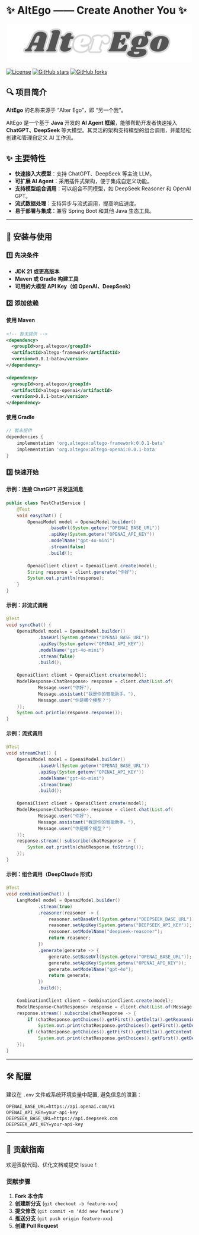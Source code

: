 # ✨ AltEgo —— Create Another You ✨

![AltEgo](img/altego-title.jpg)

[![License](https://img.shields.io/github/license/altegox/altego)](LICENSE)
[![GitHub stars](https://img.shields.io/github/stars/altegox/altego?style=social)](https://github.com/altegox/altego/stargazers)
[![GitHub forks](https://img.shields.io/github/forks/altegox/altego?style=social)](https://github.com/altegox/altego/network/members)

## 🔍 项目简介

**AltEgo** 的名称来源于 “Alter Ego”，即 “另一个我”。

AltEgo 是一个基于 **Java** 开发的 **AI Agent 框架**，能够帮助开发者快速接入 **ChatGPT、DeepSeek** 等大模型。其灵活的架构支持模型的组合调用，并能轻松创建和管理自定义 AI 工作流。

## ✨ 主要特性

- **快速接入大模型**：支持 ChatGPT、DeepSeek 等主流 LLM。
- **可扩展 AI Agent**：采用插件式架构，便于集成自定义功能。
- **支持模型组合调用**：可以组合不同模型，如 DeepSeek Reasoner 和 OpenAI GPT。
- **流式数据处理**：支持异步与流式调用，提高响应速度。
- **易于部署与集成**：兼容 Spring Boot 和其他 Java 生态工具。

---

## 🚀 安装与使用

### 1️⃣ 先决条件

- **JDK 21 或更高版本**
- **Maven 或 Gradle 构建工具**
- **可用的大模型 API Key（如 OpenAI、DeepSeek）**

### 2️⃣ 添加依赖

#### 使用 Maven
```xml
<!-- 暂未提供 -->
<dependency>
  <groupId>org.altegox</groupId>
  <artifactId>altego-framework</artifactId>
  <version>0.0.1-bata</version>
</dependency>

<dependency>
  <groupId>org.altegox</groupId>
  <artifactId>altego-openai</artifactId>
  <version>0.0.1-bata</version>
</dependency>
```

#### 使用 Gradle
```gradle
// 暂未提供
dependencies {
    implementation 'org.altegox:altego-framework:0.0.1-bata'
    implementation 'org.altegox:altego-openai:0.0.1-bata'
}
```

### 3️⃣ 快速开始

#### **示例：连接 ChatGPT 并发送消息**
```java
public class TestChatService {
    @Test
    void easyChat() {
        OpenaiModel model = OpenaiModel.builder()
                .baseUrl(System.getenv("OPENAI_BASE_URL"))
                .apiKey(System.getenv("OPENAI_API_KEY"))
                .modelName("gpt-4o-mini")
                .stream(false)
                .build();

        OpenaiClient client = OpenaiClient.create(model);
        String response = client.generate("你好");
        System.out.println(response);
    }
}
```

#### **示例：非流式调用**
```java
@Test
void syncChat() {
    OpenaiModel model = OpenaiModel.builder()
            .baseUrl(System.getenv("OPENAI_BASE_URL"))
            .apiKey(System.getenv("OPENAI_API_KEY"))
            .modelName("gpt-4o-mini")
            .stream(false)
            .build();

    OpenaiClient client = OpenaiClient.create(model);
    ModelResponse<ChatResponse> response = client.chat(List.of(
            Message.user("你好"),
            Message.assistant("我是你的智能助手。"),
            Message.user("你是哪个模型？")
    ));
    System.out.println(response.response());
}
```

#### **示例：流式调用**
```java
@Test
void streamChat() {
    OpenaiModel model = OpenaiModel.builder()
            .baseUrl(System.getenv("OPENAI_BASE_URL"))
            .apiKey(System.getenv("OPENAI_API_KEY"))
            .modelName("gpt-4o-mini")
            .stream(true)
            .build();

    OpenaiClient client = OpenaiClient.create(model);
    ModelResponse<ChatResponse> response = client.chat(List.of(
            Message.user("你好"),
            Message.assistant("我是你的智能助手。"),
            Message.user("你是哪个模型？")
    ));
    response.stream().subscribe(chatResponse -> {
        System.out.println(chatResponse.toString());
    });
}
```

#### **示例：组合调用（DeepClaude 形式）**
```java
@Test
void combinationChat() {
    LangModel model = OpenaiModel.builder()
            .stream(true)
            .reasoner(reasoner -> {
                reasoner.setBaseUrl(System.getenv("DEEPSEEK_BASE_URL"));
                reasoner.setApiKey(System.getenv("DEEPSEEK_API_KEY"));
                reasoner.setModelName("deepseek-reasoner");
                return reasoner;
            })
            .generate(generate -> {
                generate.setBaseUrl(System.getenv("OPENAI_BASE_URL"));
                generate.setApiKey(System.getenv("OPENAI_API_KEY"));
                generate.setModelName("gpt-4o");
                return generate;
            })
            .build();

    CombinationClient client = CombinationClient.create(model);
    ModelResponse<ChatResponse> response = client.chat(List.of(Message.user("0.9和0.11哪个更大？")));
    response.stream().subscribe(chatResponse -> {
        if (chatResponse.getChoices().getFirst().getDelta().getReasoningContent() != null)
            System.out.print(chatResponse.getChoices().getFirst().getDelta().getReasoningContent());
        if (chatResponse.getChoices().getFirst().getDelta().getContent() != null)
            System.out.print(chatResponse.getChoices().getFirst().getDelta().getContent());
    });
}
```

---

## 🛠️ 配置

建议在 `.env` 文件或系统环境变量中配置, 避免信息的泄漏：

```env
OPENAI_BASE_URL=https://api.openai.com/v1
OPENAI_API_KEY=your-api-key
DEEPSEEK_BASE_URL=https://api.deepseek.com
DEEPSEEK_API_KEY=your-api-key
```

---

## 🤝 贡献指南

欢迎贡献代码、优化文档或提交 Issue！

### 贡献步骤
1. **Fork 本仓库**
2. **创建新分支** (`git checkout -b feature-xxx`)
3. **提交修改** (`git commit -m 'Add new feature'`)
4. **推送分支** (`git push origin feature-xxx`)
5. **创建 Pull Request**
